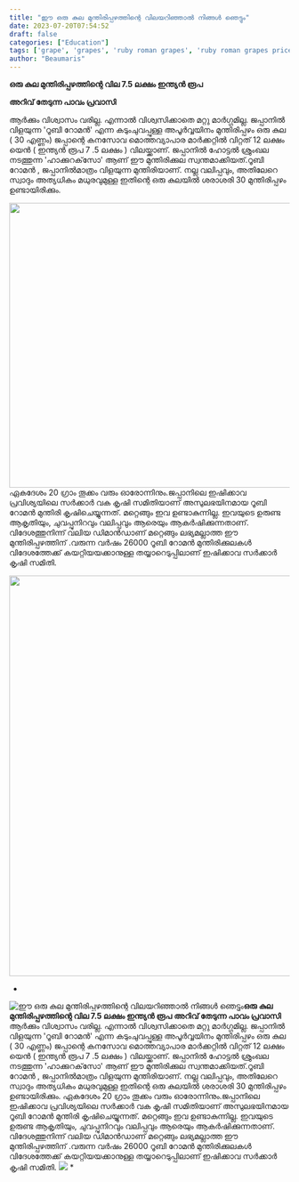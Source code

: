 ```yaml
---
title: "ഈ ഒരു കുല മുന്തിരിപ്പഴത്തിന്റെ വിലയറിഞ്ഞാൽ നിങ്ങൾ ഞെട്ടും"
date: 2023-07-20T07:54:52
draft: false
categories: ["Education"]
tags: ['grape', 'grapes', 'ruby roman grapes', 'ruby roman grapes price']
author: "Beaumaris"
---
```


<strong>ഒരു കുല മുന്തിരിപ്പഴത്തിന്റെ വില 7.5 ലക്ഷം ഇന്ത്യൻ രൂപ</strong>

<strong>അറിവ് തേടുന്ന പാവം പ്രവാസി</strong>

ആർക്കും വിശ്വാസം വരില്ല. എന്നാൽ വിശ്വസിക്കാതെ മറ്റു മാർഗ്ഗമില്ല. ജപ്പാനിൽ വിളയുന്ന 'റൂബി റോമൻ' എന്ന കടുംചുവപ്പുള്ള അപൂർവ്വയിനം മുന്തിരിപ്പഴം ഒരു കുല ( 30 എണ്ണം) ജപ്പാന്റെ കനസോവ മൊത്തവ്യാപാര മാർക്കറ്റിൽ വിറ്റത് 12 ലക്ഷം യെൻ ( ഇന്ത്യൻ രൂപ 7 .5 ലക്ഷം ) വിലയ്ക്കാണ്. ജപ്പാനിൽ ഹോട്ടൽ ശ്രുംഖല നടത്തുന്ന 'ഹാക്കുറക്‌സോ' ആണ് ഈ മുന്തിരിക്കുല സ്വന്തമാക്കിയത്.റൂബി റോമൻ , ജപ്പാനിൽമാത്രം വിളയുന്ന മുന്തിരിയാണ്. നല്ല വലിപ്പവും, അതിലേറെ സ്വാദും അത്യധികം മധുരവുമുള്ള ഇതിന്റെ ഒരു കുലയിൽ ശരാശരി 30 മുന്തിരിപ്പഴം ഉണ്ടായിരിക്കും.

<a href="https://cdn.boolokam.com/articles/2023/07/ffgggg.webp"><img class="alignnone size-large wp-image-403685" src="https://cdn.boolokam.com/articles/2023/07/ffgggg-1024x512.webp" alt="" width="1024" height="512" /></a>ഏകദേശം 20 ഗ്രാം തൂക്കം വരും ഓരോന്നിനും.ജപ്പാനിലെ ഇഷിക്കാവ പ്രവിശ്യയിലെ സർക്കാർ വക കൃഷി സമിതിയാണ് അസുലഭയിനമായ റൂബി റോമൻ മുന്തിരി കൃഷിചെയ്യുന്നത്. മറ്റെങ്ങും ഇവ ഉണ്ടാകുന്നില്ല. ഇവയുടെ ഉരുണ്ട ആകൃതിയും, ചുവപ്പുനിറവും വലിപ്പവും ആരെയും ആകർഷിക്കുന്നതാണ്. വിദേശത്തുനിന്ന് വലിയ ഡിമാൻഡാണ് മറ്റെങ്ങും ലഭ്യമല്ലാത്ത ഈ മുന്തിരിപ്പഴത്തിന് .വരുന്ന വർഷം 26000 റൂബി റോമൻ മുന്തിരിക്കുലകൾ വിദേശത്തേക്ക് കയറ്റിയയക്കാനുള്ള തയ്യാറെടുപ്പിലാണ് ഇഷിക്കാവ സർക്കാർ കൃഷി സമിതി.

<a href="https://cdn.boolokam.com/articles/2023/07/geerrrr.jpg"><img class="alignnone size-full wp-image-403688" src="https://cdn.boolokam.com/articles/2023/07/geerrrr.jpg" alt="" width="720" height="720" /></a>

*


![ഈ ഒരു കുല മുന്തിരിപ്പഴത്തിന്റെ വിലയറിഞ്ഞാൽ നിങ്ങൾ ഞെട്ടും](https://cdn.boolokam.com/articles/2023/07/ffgggg-1024x512.webp)**ഒരു കുല മുന്തിരിപ്പഴത്തിന്റെ വില 7.5 ലക്ഷം ഇന്ത്യൻ രൂപ** **അറിവ് തേടുന്ന പാവം പ്രവാസി** ആർക്കും വിശ്വാസം വരില്ല. എന്നാൽ വിശ്വസിക്കാതെ മറ്റു മാർഗ്ഗമില്ല. ജപ്പാനിൽ വിളയുന്ന 'റൂബി റോമൻ' എന്ന കടുംചുവപ്പുള്ള അപൂർവ്വയിനം മുന്തിരിപ്പഴം ഒരു കുല ( 30 എണ്ണം) ജപ്പാന്റെ കനസോവ മൊത്തവ്യാപാര മാർക്കറ്റിൽ വിറ്റത് 12 ലക്ഷം യെൻ ( ഇന്ത്യൻ രൂപ 7 .5 ലക്ഷം ) വിലയ്ക്കാണ്. ജപ്പാനിൽ ഹോട്ടൽ ശ്രുംഖല നടത്തുന്ന 'ഹാക്കുറക്‌സോ' ആണ് ഈ മുന്തിരിക്കുല സ്വന്തമാക്കിയത്.റൂബി റോമൻ , ജപ്പാനിൽമാത്രം വിളയുന്ന മുന്തിരിയാണ്. നല്ല വലിപ്പവും, അതിലേറെ സ്വാദും അത്യധികം മധുരവുമുള്ള ഇതിന്റെ ഒരു കുലയിൽ ശരാശരി 30 മുന്തിരിപ്പഴം ഉണ്ടായിരിക്കും. [](https://cdn.boolokam.com/articles/2023/07/ffgggg.webp)ഏകദേശം 20 ഗ്രാം തൂക്കം വരും ഓരോന്നിനും.ജപ്പാനിലെ ഇഷിക്കാവ പ്രവിശ്യയിലെ സർക്കാർ വക കൃഷി സമിതിയാണ് അസുലഭയിനമായ റൂബി റോമൻ മുന്തിരി കൃഷിചെയ്യുന്നത്. മറ്റെങ്ങും ഇവ ഉണ്ടാകുന്നില്ല. ഇവയുടെ ഉരുണ്ട ആകൃതിയും, ചുവപ്പുനിറവും വലിപ്പവും ആരെയും ആകർഷിക്കുന്നതാണ്. വിദേശത്തുനിന്ന് വലിയ ഡിമാൻഡാണ് മറ്റെങ്ങും ലഭ്യമല്ലാത്ത ഈ മുന്തിരിപ്പഴത്തിന് .വരുന്ന വർഷം 26000 റൂബി റോമൻ മുന്തിരിക്കുലകൾ വിദേശത്തേക്ക് കയറ്റിയയക്കാനുള്ള തയ്യാറെടുപ്പിലാണ് ഇഷിക്കാവ സർക്കാർ കൃഷി സമിതി. [![](https://cdn.boolokam.com/articles/2023/07/geerrrr.jpg)](https://cdn.boolokam.com/articles/2023/07/geerrrr.jpg) *
